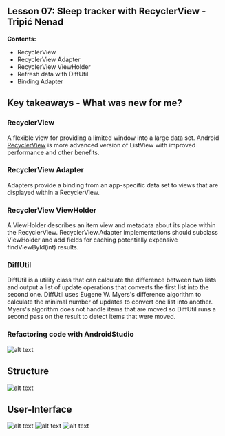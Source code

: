﻿##	﻿Lesson 07: Sleep tracker with RecyclerView - Tripi&#x0107; Nenad

**Contents:**

 - RecyclerView
 - RecyclerView Adapter
 - RecyclerView ViewHolder
 - Refresh data with DiffUtil
 - Binding Adapter


## Key takeaways - What was new for me?



### RecyclerView
A flexible view for providing a limited window into a large data set. Android [RecyclerView](http://developer.android.com/reference/android/support/v7/widget/RecyclerView.html) is more advanced version of ListView with improved performance and other benefits.




### RecyclerView Adapter
Adapters provide a binding from an app-specific data set to views that are displayed within a RecyclerView.




### RecyclerView ViewHolder
A ViewHolder describes an item view and metadata about its place within the RecyclerView.
RecyclerView.Adapter implementations should subclass ViewHolder and add fields for caching potentially expensive findViewById(int) results.




### DiffUtil
DiffUtil is a utility class that can calculate the difference between two lists and output a list of update operations that converts the first list into the second one. DiffUtil uses Eugene W. Myers's difference algorithm to calculate the minimal number of updates to convert one list into another. Myers's algorithm does not handle items that are moved so DiffUtil runs a second pass on the result to detect items that were moved.




### Refactoring code with AndroidStudio
![alt text](screenshots/refactor.JPG)



## Structure
![alt text](screenshots/structure.png)







## User-Interface
![alt text](screenshots/sleep_quality_tracker_start.png)
![alt text](screenshots/sleep_quality_tracker_quality.png)
![alt text](screenshots/sleep_quality_tracker_stop.png)

